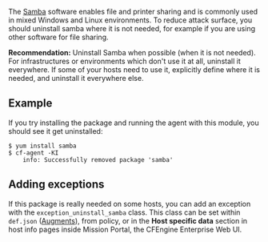 The [Samba](https://en.wikipedia.org/wiki/Samba_%28software%29) software enables file and printer sharing and is commonly used in mixed Windows and Linux environments.
To reduce attack surface, you should uninstall samba where it is not needed, for example if you are using other software for file sharing.

**Recommendation:** Uninstall Samba when possible (when it is not needed).
For infrastructures or environments which don't use it at all, uninstall it everywhere.
If some of your hosts need to use it, explicitly define where it is needed, and uninstall it everywhere else.

## Example

If you try installing the package and running the agent with this module, you should see it get uninstalled:

```
$ yum install samba
$ cf-agent -KI
    info: Successfully removed package 'samba'
```

## Adding exceptions

If this package is really needed on some hosts, you can add an exception with the `exception_uninstall_samba` class.
This class can be set within `def.json` ([Augments](https://docs.cfengine.com/docs/master/reference-language-concepts-augments.html)), from policy, or in the **Host specific data** section in host info pages inside Mission Portal, the CFEngine Enterprise Web UI.
